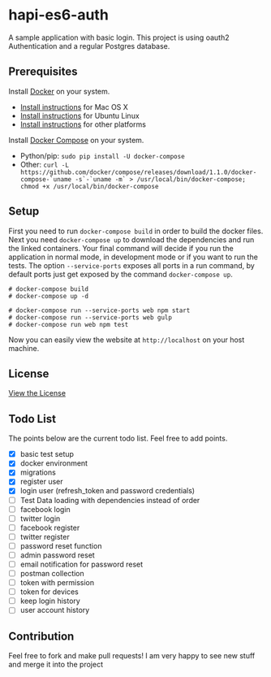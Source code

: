 # hapi-es6-auth

A sample application with basic login. This project is using oauth2 Authentication
and a regular Postgres database.

## Prerequisites

Install [Docker](https://www.docker.com/) on your system.

* [Install instructions](https://docs.docker.com/installation/mac/) for Mac OS X
* [Install instructions](https://docs.docker.com/installation/ubuntulinux/) for Ubuntu Linux
* [Install instructions](https://docs.docker.com/installation/) for other platforms

Install [Docker Compose](http://docs.docker.com/compose/) on your system.

* Python/pip: `sudo pip install -U docker-compose`
* Other: ``curl -L https://github.com/docker/compose/releases/download/1.1.0/docker-compose-`uname -s`-`uname -m` > /usr/local/bin/docker-compose; chmod +x /usr/local/bin/docker-compose``

## Setup

First you need to run `docker-compose build` in order to build the docker files.
Next you need `docker-compose up` to download the dependencies and run the linked
containers. Your final command will decide if you run the application in normal mode,
in development mode or if you want to run the tests. The option `--service-ports`
exposes all ports in a run command, by default ports just get exposed by the command
`docker-compose up`.

    # docker-compose build
    # docker-compose up -d

    # docker-compose run --service-ports web npm start
    # docker-compose run --service-ports web gulp
    # docker-compose run web npm test

Now you can easily view the website at `http://localhost` on your host machine.

## License

[View the License](LICENSE)

## Todo List

The points below are the current todo list. Feel free to add points.

 - [x] basic test setup
 - [x] docker environment
 - [x] migrations
 - [x] register user
 - [x] login user (refresh_token and password credentials)
 - [ ] Test Data loading with dependencies instead of order
 - [ ] facebook login
 - [ ] twitter login
 - [ ] facebook register
 - [ ] twitter register
 - [ ] password reset function
 - [ ] admin password reset
 - [ ] email notification for password reset
 - [ ] postman collection
 - [ ] token with permission
 - [ ] token for devices
 - [ ] keep login history
 - [ ] user account history

## Contribution

Feel free to fork and make pull requests! I am very happy to see new stuff and
merge it into the project
